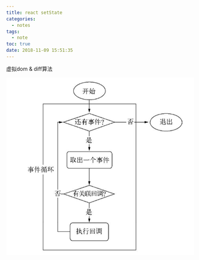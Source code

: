 ```yaml
---
title: react setState
categories:
  - notes
tags:
  - note
toc: true
date: 2018-11-09 15:51:35
---
```


虚拟dom & diff算法



![Alt text](/assets/img/event_loop.jpg)